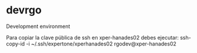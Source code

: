 # devrgo
Development environment

Para copiar la clave pública de ssh en xper-hanades02 debes ejecutar:
ssh-copy-id -i ~/.ssh/expertone/xperhanades02 rgodev@xper-hanades02

